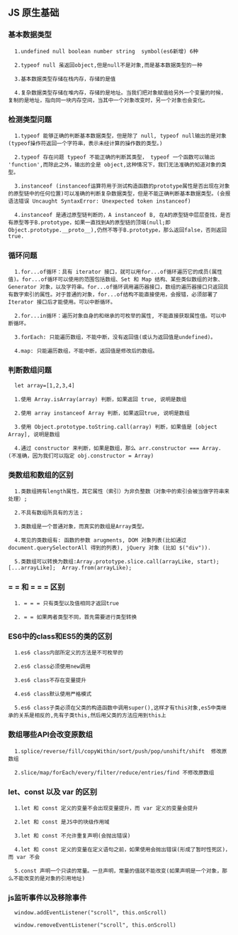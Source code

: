 ## JS 原生基础

  ### 基本数据类型
      
	  1.undefined null boolean number string  symbol(es6新增) 6种
	  
	  2.typeof null 虽返回object,但是null不是对象,而是基本数据类型的一种
	  
	  3.基本数据类型存储在栈内存，存储的是值
	  
	  4.复杂数据类型存储在堆内存，存储的是地址。当我们把对象赋值给另外一个变量的时候，复制的是地址，指向同一块内存空间，当其中一个对象改变时，另一个对象也会变化。
	  
  ### 检测类型问题
      
	  1.typeof 能够正确的判断基本数据类型，但是除了 null, typeof null输出的是对象 (typeof操作符返回一个字符串，表示未经计算的操作数的类型。)
	  
	  2.typeof 存在问题 typeof 不能正确的判断其类型， typeof 一个函数可以输出 'function',而除此之外，输出的全是 object,这种情况下，我们无法准确的知道对象的类型。
	  
	  3.instanceof (instanceof运算符用于测试构造函数的prototype属性是否出现在对象的原型链中的任何位置)可以准确的判断复杂数据类型，但是不能正确判断基本数据类型。(会报语法错误 Uncaught SyntaxError: Unexpected token instanceof)
	  
	  4.instanceof 是通过原型链判断的，A instanceof B, 在A的原型链中层层查找，是否有原型等于B.prototype，如果一直找到A的原型链的顶端(null;即Object.prototype.__proto__),仍然不等于B.prototype，那么返回false，否则返回true.
  
  ### 循环问题
  
      1.for...of循环：具有 iterator 接口，就可以用for...of循环遍历它的成员(属性值)。for...of循环可以使用的范围包括数组、Set 和 Map 结构、某些类似数组的对象、Generator 对象，以及字符串。for...of循环调用遍历器接口，数组的遍历器接口只返回具有数字索引的属性。对于普通的对象，for...of结构不能直接使用，会报错，必须部署了 Iterator 接口后才能使用。可以中断循环。
      
	  2.for...in循环：遍历对象自身的和继承的可枚举的属性, 不能直接获取属性值。可以中断循环。
	  
	  3.forEach: 只能遍历数组，不能中断，没有返回值(或认为返回值是undefined)。
	  
	  4.map: 只能遍历数组，不能中断，返回值是修改后的数组。
	  
  ### 判断数组问题
  
      let array=[1,2,3,4]
	  
	  1.使用 Array.isArray(array) 判断，如果返回 true, 说明是数组
	  
	  2.使用 array instanceof Array 判断，如果返回true, 说明是数组
	  
	  3.使用 Object.prototype.toString.call(array) 判断，如果值是 [object Array], 说明是数组
	  
	  4.通过 constructor 来判断，如果是数组，那么 arr.constructor === Array. (不准确，因为我们可以指定 obj.constructor = Array) 
	  
  ### 类数组和数组的区别
  
      1.类数组拥有length属性，其它属性（索引）为非负整数（对象中的索引会被当做字符串来处理）;
	  
	  2.不具有数组所具有的方法；
	  
	  3.类数组是一个普通对象，而真实的数组是Array类型。
	  
	  4.常见的类数组有: 函数的参数 arugments, DOM 对象列表(比如通过 document.querySelectorAll 得到的列表), jQuery 对象 (比如 $("div")).
	  
	  5.类数组可以转换为数组:Array.prototype.slice.call(arrayLike, start);  [...arrayLike];  Array.from(arrayLike);
	  
  ###  = = 和 = = = 区别
  
      1. = = = 只有类型以及值相同才返回true
	
	  2. = = 如果两者类型不同，首先需要进行类型转换
	  
  ### ES6中的class和ES5的类的区别
  
      1.es6 class内部所定义的方法是不可枚举的
	  
	  2.es6 class必须使用new调用
	  
	  3.es6 class不存在变量提升
	  
	  4.es6 class默认使用严格模式
	  
	  5.es6 class子类必须在父类的构造函数中调用super(),这样才有this对象,es5中类继承的关系是相反的,先有子类this,然后用父类的方法应用到this上
	  
  ### 数组哪些API会改变原数组
  
      1.splice/reverse/fill/copyWithin/sort/push/pop/unshift/shift  修改原数组
	  
	  2.slice/map/forEach/every/filter/reduce/entries/find 不修改原数组
	  
	  
  ### let、const 以及 var 的区别
  
      1.let 和 const 定义的变量不会出现变量提升，而 var 定义的变量会提升
	  
	  2.let 和 const 是JS中的块级作用域
	  
	  3.let 和 const 不允许重复声明(会抛出错误)
	  
	  4.let 和 const 定义的变量在定义语句之前，如果使用会抛出错误(形成了暂时性死区)，而 var 不会
	  
	  5.const 声明一个只读的常量。一旦声明，常量的值就不能改变(如果声明是一个对象，那么不能改变的是对象的引用地址)
	  
	  
	  
	  
	  
	  
  ### js监听事件以及移除事件

      window.addEventListener("scroll", this.onScroll)  
	  
	  window.removeEventListener("scroll", this.onScroll)
	  
	  
	  
	  
	  
	  
	  
	  
	  
	  
	  
	  
	  